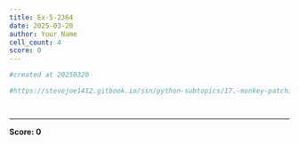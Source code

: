 ```yaml
---
title: Ex-5-2364
date: 2025-03-20
author: Your Name
cell_count: 4
score: 0
---
```


```python
#created at 20250320
```


```python
#https://stevejoe1412.gitbook.io/ssn/python-subtopics/17.-monkey-patching
```


```python

```


```python

```


---
**Score: 0**